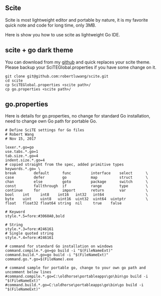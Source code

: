 ## Scite
Scite is most lightweight editor and portable by nature, it is my favorite quick note and code for long time, only 3MB.

Here is show you how to use scite as lightweight Go IDE.

## scite + go dark theme
You can download from my [github](https://github.com/robertluwang/scite) and quick replaces your scite theme. Please backup your SciTEGlobal.properties if you have some change on it.

```
git clone git@github.com:robertluwang/scite.git
cd scite
cp SciTEGlobal.properties <scite path>/
cp go.properties <scite path>/
```

## go.properties

Here is details for go.properties, no change for standard Go installation, need to change own Go path for portable Go.

```
# Define SciTE settings for Go files
# Robert Wang
# Nov 15, 2017

lexer.*.go=go
use.tabs.*.go=1
tab.size.*.go=4
indent.size.*.go=4
# copied straight from the spec, added primitive types
keywords.*.go= \
break        default      func         interface    select      \
case         defer        go           map          struct      \
chan         else         goto         package      switch      \
const        fallthrough  if           range        type        \
continue     for          import       return       var         \
bool    int     int8    int16   int32   int64                   \
byte    uint    uint8   uint16  uint32  uint64  uintptr         \
float   float32 float64 string  nil     true    false

# Keyword
style.*.5=fore:#3060A0,bold

# String
style.*.3=fore:#246161
# Single quoted string
style.*.4=fore:#246161

# command for standard Go installation on windows
command.compile.*.go=go build -i "$(FileNameExt)"
command.build.*.go=go build -i "$(FileNameExt)"
command.go.*.go=$(FileName).exe

# command sample for portable go, change to your own go path and uncomment below lines
#command.compile.*.go=C:\oldhorse\portableapps\go\bin\go build -i "$(FileNameExt)"
#command.build.*.go=C:\oldhorse\portableapps\go\bin\go build -i "$(FileNameExt)"
```
